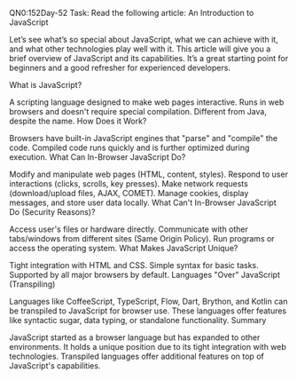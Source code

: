 QN0:152Day-52 Task: Read the following article: An Introduction to JavaScript

Let’s see what’s so special about JavaScript, what we can achieve with it, and what other technologies play well with it. This article will give you a brief overview of JavaScript and its capabilities. It’s a great starting point for beginners and a good refresher for experienced developers.

What is JavaScript?

A scripting language designed to make web pages interactive.
Runs in web browsers and doesn't require special compilation.
Different from Java, despite the name.
How Does it Work?

Browsers have built-in JavaScript engines that "parse" and "compile" the code.
Compiled code runs quickly and is further optimized during execution.
What Can In-Browser JavaScript Do?

Modify and manipulate web pages (HTML, content, styles).
Respond to user interactions (clicks, scrolls, key presses).
Make network requests (download/upload files, AJAX, COMET).
Manage cookies, display messages, and store user data locally.
What Can't In-Browser JavaScript Do (Security Reasons)?

Access user's files or hardware directly.
Communicate with other tabs/windows from different sites (Same Origin Policy).
Run programs or access the operating system.
What Makes JavaScript Unique?

Tight integration with HTML and CSS.
Simple syntax for basic tasks.
Supported by all major browsers by default.
Languages "Over" JavaScript (Transpiling)

Languages like CoffeeScript, TypeScript, Flow, Dart, Brython, and Kotlin can be transpiled to JavaScript for browser use.
These languages offer features like syntactic sugar, data typing, or standalone functionality.
Summary

JavaScript started as a browser language but has expanded to other environments.
It holds a unique position due to its tight integration with web technologies.
Transpiled languages offer additional features on top of JavaScript's capabilities.
